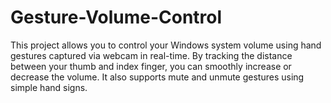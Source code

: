 # Gesture-Volume-Control
This project allows you to control your Windows system volume using hand gestures captured via webcam in real-time. By tracking the distance between your thumb and index finger, you can smoothly increase or decrease the volume. It also supports mute and unmute gestures using simple hand signs.
